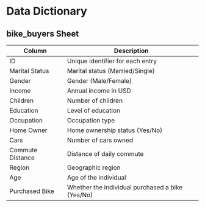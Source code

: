# Data Dictionary

## bike_buyers Sheet

| Column          | Description                         |
|-----------------|-------------------------------------|
| ID              | Unique identifier for each entry    |
| Marital Status  | Marital status (Married/Single)     |
| Gender          | Gender (Male/Female)                |
| Income          | Annual income in USD                |
| Children        | Number of children                  |
| Education       | Level of education                  |
| Occupation      | Occupation type                     |
| Home Owner      | Home ownership status (Yes/No)      |
| Cars            | Number of cars owned                |
| Commute Distance| Distance of daily commute           |
| Region          | Geographic region                   |
| Age             | Age of the individual               |
| Purchased Bike  | Whether the individual purchased a bike (Yes/No) |
